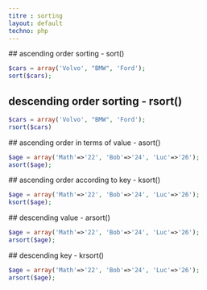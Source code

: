 ```yaml
---
titre : sorting
layout: default
techno: php
---
```




## ascending order sorting - sort()
```php
$cars = array('Volvo', "BMW", 'Ford');
sort($cars);
```


## descending order sorting - rsort()
```php
$cars = array('Volvo', "BMW", 'Ford');
rsort($cars)
```


## ascending order in terms of value - asort()
```php
$age = array('Math'=>'22', 'Bob'=>'24', 'Luc'=>'26');
asort($age);
```

## ascending order according to key - ksort()
```php
$age = array('Math'=>'22', 'Bob'=>'24', 'Luc'=>'26');
ksort($age);
```

## descending value - arsort()
```php
$age = array('Math'=>'22', 'Bob'=>'24', 'Luc'=>'26');
arsort($age);
```

## descending key - krsort()
```php
$age = array('Math'=>'22', 'Bob'=>'24', 'Luc'=>'26');
arsort($age);
```

